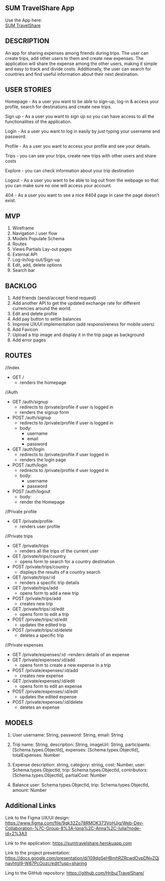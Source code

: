 ## SUM TravelShare App

Use the App here: </br> 
[SUM TravelShare](https://sumtravelshare.herokuapp.com)

## DESCRIPTION

An app for sharing expenses among friends during trips. The user can create trips, add other users to them and create new expenses. The application will share the expense among the other users, making it simple and easy to track and divide costs. Additionally, the user can search for countries and find useful information about their next destination.

## USER STORIES

Homepage - As a user you want to be able to sign-up, log-in & access your profile, search for destinations and create new trips.

Sign up - As a user you want to sign up so you can have access to all the functionalities of the application.

Login - As a user you want to log in easily by just typing your username and password.

Profile - As a user you want to access your profile and see your details.

Trips - you can see your trips,  create new trips with other users and share costs

Explore - you can check information about your trip destination 

Logout - As a user you want to be able to log out from the webpage so that you can make sure no one will access your account.

404 - As a user you want to see a nice #404 page in case the page doesn't exist.

## MVP

1. Wireframe
2. Navigation / user flow
3. Models
   Populate
   Schema
4. Routes
5. Views
   Partials
   Lay-out
   pages
6. External API
7. Log-in/log-out/Sign-up
8. Edit, add, delete options
9. Search bar

## BACKLOG

1. Add friends (send/accept friend request)
2. Add another API to get the updated exchange rate for different currencies around the world.
3. Edit and delete profile
4. Add pay button to settle balances
5. Improve UX/UI implementation (add responsiveness for mobile users)
6. Add Favicon
7. Upload a trip image and display it in the trip page as background
8. Add error pages

## ROUTES

//Index
- GET / 
  - renders the homepage

//Auth
- GET /auth/signup
  - redirects to /private/profile if user is logged in
  - renders the signup form
- POST /auth/signup
  - redirects to /private/profile if user is logged in
  - body:
    - username
    - email
    - password
- GET /auth/login
  - redirects to /private/profile if user logged in
  - renders the login page
- POST /auth/login
  - redirects to /private/profile if user logged in
  - body:
    - username
    - password
- POST /auth/logout
  - body: 
  - render the Homepage

//Private profile
- GET /private/profile 
    - renders user profile

//Private trips
- GET /private/trips
  - renders all the trips of the current user
- GET /private/trips/country
  - opens form to search for a country destination  
- POST /private/trips/country
  - displays the results of a country search   
- GET /private/trips/:id
  - renders a specific trip details
- GET /private/trips/add
  - opens form to add a new trip
- POST /private/trips/add
  - creates new trip 
- GET /private/trips/:id/edit
  - opens form to edit a trip
- POST /private/trips/:id/edit
  - updates the edited trip
- POST /private/trips/:id/delete
  - deletes a specific trip

//Private expenses
- GET /private/expenses/:id
  -renders details of an expense
- GET /private/expenses/:id/add
  - opens form to create a new expense in a trip
- POST /private/expenses/:id/add
  - creates new expense
- GET /private/expenses/:id/edit
  - opens form to edit an expense
- POST /private/expenses/:id/edit
  - updates the edited expense
- POST /private/expenses/:id/delete
  - deletes an expense

## MODELS

1. User
    username: String,
    password: String,
    email: String

2. Trip
    name: String,
    description: String,
    imageUrl: String,
    participants: [Schema.types.ObjectId],
    expenses: [Schema.types.ObjectId],
    totalExpenses: Number

3. Expense
    description: string,
    category: string,
    cost: Number,
    user: Schema.types.ObjectId,
    trip: Schema.types.ObjectId,
    contributors: [Schema.types.ObjectId],
    partialCost: Number

4. Balance
    user: Schema.types.ObjectId,
    trip: Schema.types.ObjectId,
    amount: Number

## Additional Links

Link to the Figma UX/UI design: https://www.figma.com/file/9qk32Zo78RMOK373VoHJig/Web-Dev-Collaboration-%7C-Group-8%3A-Iona%2C-Anna%2C-Iulia?node-id=2%3A3

Link to the application: https://sumtravelshare.herokuapp.com

Link to the project presentation: https://docs.google.com/presentation/d/109dgSeHBmhRZRcwdOvpDNyZQjnavhtgI9-W67PcOozc/edit?usp=sharing

Ling to the GitHub repository: https://github.com/Hribu/TravelShare/

